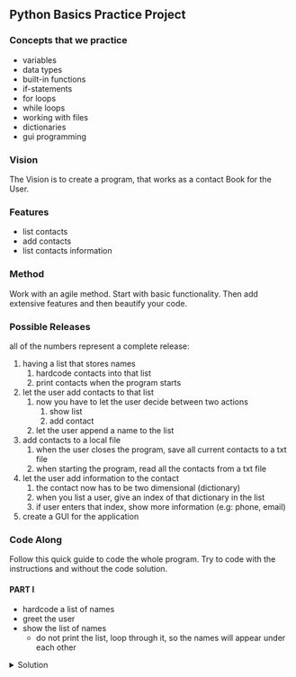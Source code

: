 ## Python Basics Practice Project

### Concepts that we practice

+ variables
+ data types
+ built-in functions
+ if-statements
+ for loops
+ while loops
+ working with files
+ dictionaries
+ gui programming

### Vision
The Vision is to create a program, that works as a contact Book for the User.

### Features
+ list contacts
+ add contacts
+ list contacts information

### Method

Work with an agile method. Start with basic functionality. Then add extensive features and then beautify your code.

### Possible Releases

all of the numbers represent a complete release:

1. having a list that stores names
    1. hardcode contacts into that list
    2. print contacts when the program starts
2. let the user add contacts to that list
    1. now you have to let the user decide between two actions
        1. show list
        2. add contact
    2. let the user append a name to the list
3. add contacts to a local file
    1. when the user closes the program, save all current contacts to a txt file
    2. when starting the program, read all the contacts from a txt file
5. let the user add information to the contact
    1. the contact now has to be two dimensional (dictionary)
    2. when you list a user, give an index of that dictionary in the list 
    3. if user enters that index, show more information (e.g: phone, email)
6. create a GUI for the application
    
### Code Along

Follow this quick guide to code the whole program. Try to code with the instructions and without the code solution.

#### PART I

+ hardcode a list of names
+ greet the user
+ show the list of names
    + do not print the list, loop through it, so the names will appear under each other
<details><summary>Solution</summary>
```python
print("Welcome to your Contact Book :-)")

contacts = ["Theodor", "Steph", "Fabian"]

print("These are your contacts: \n")

for contact in contacts:
    print(contact)
```
<details/>

#### PART II

+ show two options: list, add
+ you have to have two actions now - differentiate with an if statement
    + list should do the same as in Part 1
    + add should ask for an input and than, add the contact to that list
+ wrap the whole functionality in a while loop and ask if the user wants to close the program oder continue

```python
print("Welcome to your Contact Book :-)")

# hardcode
contacts = ["Theodor", "Steph", "Fabian"]


while True:
    # choose action
    action = input("What do you want to do?: (add / list)")
    
    # different actions
    if action == "list":
        print("These are your contacts: \n")
        # loops through list and prints name
        for contact in contacts:
            print(contact)
    elif action == "add":
        new_contact = input('Type in new Contact: ')
        # adds name to list
        contacts.append(new_contact)
    # not list or add
    else:
        print("Please type 'add' oder 'list'")
        continue

    # break out of the loop if y
    close = input('Close Program? (y/n)')
    if close == 'y':
        print('Thanks, see you.')
        break
```

#### PART III

+ start with adding contacts:
    + when the user wants to close the program, open the file in write mode
    + add the list to it
+ reading file when starting
    + open the contacts file in read mode
    + load data with json package so it is a searchable list

```python
import json

print("Welcome to your Contact Book :-)")

# receiving contacts from the contacts.txt
with open("contacts.txt", "r") as contacts_file:
    contacts = json.loads(contacts_file.read())

while True:
    # choose action
    action = input("What do you want to do?: (add / list)")

    # different actions
    if action == "list":
        print("These are your contacts: \n")
        # loops through list and prints name
        for contact in contacts:
            print(contact)
    elif action == "add":
        new_contact = input("Type in new Contact: ")
        # adds name to list
        contacts.append(new_contact)
    # not list or add
    else:
        print("Please type 'add' oder 'list'")
        continue

    # break out of the loop if y
    close = input("Close Program? (y/n)")
    if close == "y":
        print("Thanks, see you.")
        # add list to contacts file
        with open("contacts.txt", "w") as contacts_file:
            contacts_file.write(json.dumps(contacts))
        break
```

#### PART IV

+ type some dummy data in the contact file
+ add an index property to each contact
+ list the index plus the first name + the last name when user lists the contacts
+ when user adds a contact, create an input for each property AND count indexes so that you can add this +1 as property

```python
import json

print("Welcome to your Contact Book :-)")

# receiving contacts from the contacts.txt
with open("contacts.txt", "r") as contacts_file:
    contacts = json.loads(contacts_file.read())

while True:
    # choose action
    action = input("What do you want to do?: (add / list)")

    # different actions
    if action == "list":
        print("These are your contacts: \n")
        # loops through list and prints name
        for contact in contacts:
            print(str(contact['index']) + ": " + contact["First Name"] + " " + contact["Last Name"])
    elif action == "add":
        # create dictionary for new contact
        new_contact = {}
        new_contact["index"] = len(contacts) + 1
        new_contact["First Name"] = input("enter first name: ")
        new_contact["Last Name"] = input("enter last name: ")
        # adds dictionary to list
        contacts.append(new_contact)
    # not list or add
    else:
        print("Please type 'add' oder 'list'")
        continue

    # break out of the loop if y
    close = input("Close Program? (y/n)")
    if close == "y":
        print("Thanks, see you.")
        # add list to contacts file
        with open("contacts.txt", "w") as contacts_file:
            contacts_file.write(json.dumps(contacts))
        break
```

#### PART V 

In the making...
